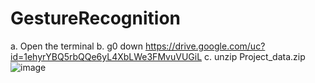 # GestureRecognition
a. Open the terminal
b.  g0 down  https://drive.google.com/uc?id=1ehyrYBQ5rbQQe6yL4XbLWe3FMvuVUGiL
c. unzip Project_data.zip![image](https://github.com/SanjanaKallol/GestureRecognition/assets/41082340/6b0fb547-3932-4bc6-b4ed-f988238783c5)
